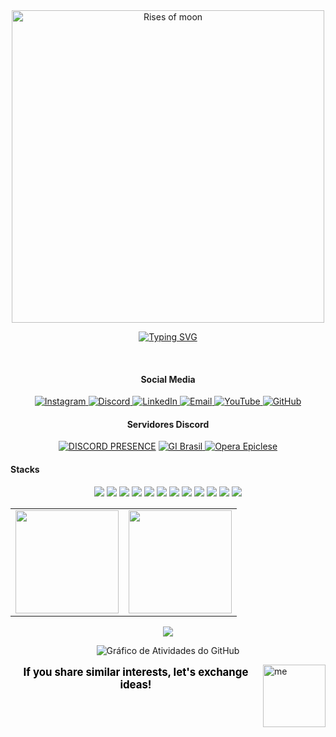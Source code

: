 <div align="center">
    <img src="https://i.imgur.com/zGDf2zH.png" width="500" alt="Rises of moon">
</div>

<div align="center">
  
[![Typing SVG](https://readme-typing-svg.herokuapp.com/?color=000000&size=35&center=true&vCenter=true&width=1000&lines=Welcome,+My+name+is+Ryan+Rodrigues!;Bem+vindo,+Meu+Nome+é+Ryan+Rodrigues!&color=FFFFFF)](https://git.io/typing-svg)

<br>

#### Social Media

<a href="https://instagram.com/ryan.ditko">
  <img src="https://img.shields.io/badge/Instagram-000000.svg?style=flat&logo=Instagram&logoColor=white" alt="Instagram"/>
</a>
<a href="https://discord.gg/eWkcKYKCc4">
  <img src="https://img.shields.io/badge/Discord-000000.svg?style=flat&logo=discord&logoColor=white" alt="Discord"/>
</a>
<a href="https://www.linkedin.com/in/ryan-rodrigues-592a27313">
  <img src="https://img.shields.io/badge/LinkedIn-000000.svg?style=flat&logo=linkedin&logoColor=white" alt="LinkedIn"/>
</a>
<a href="mailto:yryurodriguess@gmail.com">
  <img src="https://img.shields.io/badge/Email-000000.svg?style=flat&logo=gmail&logoColor=white" alt="Email"/>
</a>
<a href="https://www.youtube.com/@Ryanditko">
  <img src="https://img.shields.io/badge/Youtube-000000.svg?style=flat&logo=youtube&logoColor=white" alt="YouTube"/>
</a>
<a href="https://github.com/Ryanditko">
  <img src="https://img.shields.io/badge/Github-000000.svg?style=flat&logo=github&logoColor=white" alt="GitHub"/>
</a>


#### Servidores Discord
[![DISCORD PRESENCE](https://lanyard.cnrad.dev/api/819954175173328906?borderRadius=10px)](https://discord.com/users/819954175173328906)
<a href="https://discord.gg/gibrasil">
  <img src="https://cardzera.audibert.dev/api/748720691645251716?backgroundColor=000000&buttonColor=ffffff&buttonTextColor=000000&infoColor=ffffff&nameColor=ffffff&borderRadius=10&titleLen=24&elipsis=false&t={timestamp}" alt="GI Brasil"/>
</a>
<a href="https://discord.gg/operaepiclese">
  <img src="https://cardzera.audibert.dev/api/996403908530405406?backgroundColor=000000&buttonColor=ffffff&buttonTextColor=000000&infoColor=ffffff&nameColor=ffffff&borderRadius=10&titleLen=24&elipsis=false&t={timestamp}" alt="Opera Epiclese"/>
</a>
</div>

#### Stacks

<div align="center">
    <p>
        <img src="https://img.shields.io/badge/python-000000?style=for-the-badge&logo=python&logoColor=white"/>
        <img src="https://img.shields.io/badge/javascript-000000?style=for-the-badge&logo=javascript&logoColor=white"/>
        <img src="https://img.shields.io/badge/typescript-000000?style=for-the-badge&logo=typescript&logoColor=white"/>
        <img src="https://img.shields.io/badge/node.js-000000?style=for-the-badge&logo=node.js&logoColor=white"/>
        <img src="https://img.shields.io/badge/html-000000?style=for-the-badge&logo=html5&logoColor=white"/>
        <img src="https://img.shields.io/badge/css-000000?style=for-the-badge&logo=css3&logoColor=white"/>
        <img src="https://img.shields.io/badge/git-000000?style=for-the-badge&logo=git&logoColor=white"/>
        <img src="https://img.shields.io/badge/github-000000?style=for-the-badge&logo=github&logoColor=white"/>
        <img src="https://img.shields.io/badge/aws-000000?style=for-the-badge&logo=amazonwebservices&logoColor=white"/>
         <img src="https://img.shields.io/badge/docker-000000?style=for-the-badge&logo=docker&logoColor=white"/>
         <img src="https://img.shields.io/badge/discord.js-000000?style=for-the-badge&logo=discord&logoColor=white"/>
         <img src="https://img.shields.io/badge/api_rest-000000?style=for-the-badge&logo=postman&logoColor=white"/>
    </p>
</div>

<div align="center">
    <table>
  <tr>
    <td>
      <img src="https://github-readme-stats.vercel.app/api?username=Ryanditko&theme=dark&hide_border=false&include_all_commits=true&count_private=true&show_icons=true&bg_color=000000&title_color=FFFFFF&text_color=FFFFFF&icon_color=FFFFFF&hide=contribs" height="165"/>
    </td>
    <td>
      <img src="https://github-readme-stats.vercel.app/api/top-langs/?username=Ryanditko&layout=compact&theme=dark&hide_border=false&bg_color=000000&title_color=FFFFFF&text_color=FFFFFF" height="165"/>
    </td>
  </tr>
</table>

<img src="https://github-profile-trophy.vercel.app/?username=Ryanditko&theme=onedark&no-frame=true&no-bg=true&margin-w=10&title=FFFFFF&text=FFFFFF" />

![Gráfico de Atividades do GitHub](https://github-readme-activity-graph.vercel.app/graph?username=Ryanditko&theme=github-compact&bg_color=000000&color=FFFFFF&line=FFFFFF&point=FFFFFF&area=true&hide_border=true)

</div>

<img align="right" src="https://i.imgur.com/M88ww3B.png" alt="me" style="min-width: 100px; max-width: 100px; width: 100px;">

<div align="center">
  <p style="font-size: 1.2em; color: #000000;">
    <strong>If you share similar interests, let's exchange ideas!</strong>
  </p>
</div>
